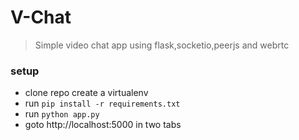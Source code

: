 # V-Chat

> Simple video chat app using flask,socketio,peerjs and webrtc

### setup
- clone repo create a virtualenv
- run `pip install -r requirements.txt`
- run `python app.py`
- goto http://localhost:5000 in two tabs